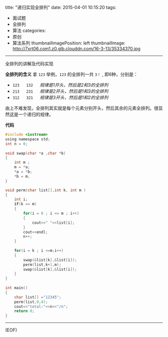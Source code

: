 title: "递归实现全排列"
date: 2015-04-01 10:15:20
tags:
  - 面试题
  - 全排列
  - 算法
categories:
  - 原创
  - 算法系列
thumbnailImagePosition: left
thumbnailImage: http://7xrt06.com1.z0.glb.clouddn.com/16-3-13/35334370.jpg
---

全排列的讲解及代码实现
<!-- excerpt -->

**全排列的含义**
拿 `123` 举例，`123` 的全排列一共 `3！` , 即6种，分别是：

- `123` &emsp; `132` &emsp; *规律是1开头，然后是2和3的全排列*
- `213` &emsp; `231` &emsp; *规律是2开头，然后是1和3的全排列*
- `312` &emsp; `321` &emsp; *规律是3开头，然后是1和2的全排列*

由上不难发现，全排列其实就是每个元素分别开头，然后其余的元素全排列。很显然这是一个递归的规律。

**代码**
```C
#include <iostream>   
using namespace std;
int n = 0;
  
void swap(char *a ,char *b)
{
    int m ;
    m = *a;
    *a = *b;
    *b = m;
}

void perm(char list[],int k, int m )
{
    int i;
    if(k == m)
    {
        for(i = 0 ; i <= m ; i++)  
        {  
            cout<<" "<<list[i];  
        }  
        cout<<endl;  
        n++;  
    }
    
    for(i = k ; i <=m;i++)
    {
        swap(&list[k],&list[i]);  
        perm(list,k+1,m);  
        swap(&list[k],&list[i]);  
    }
}
  
int main()
{
    char list[] ="12345";
    perm(list,0,4);
    cout<<"total:"<<n<<"/n";
    return 0;
}
```
***
(EOF)
